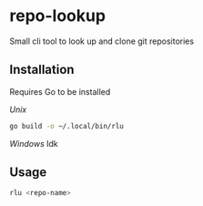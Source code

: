 # repo-lookup

Small cli tool to look up and clone git repositories

## Installation

Requires Go to be installed

_Unix_

```bash
go build -o ~/.local/bin/rlu
```

_Windows_
Idk

## Usage

```bash
rlu <repo-name>
```
